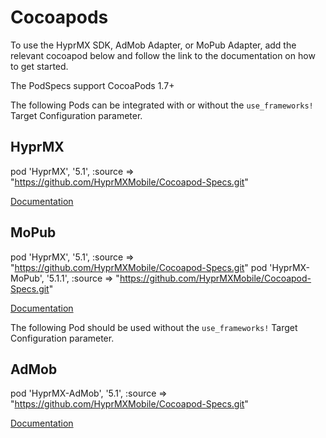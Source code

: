# Cocoapods

To use the HyprMX SDK, AdMob Adapter, or MoPub Adapter, add the relevant cocoapod below and follow the link to the documentation on how to get started.

The PodSpecs support CocoaPods 1.7+

The following Pods can be integrated with or without the `use_frameworks!` Target Configuration parameter.

## HyprMX

pod 'HyprMX', '5.1', :source => "https://github.com/HyprMXMobile/Cocoapod-Specs.git"

[Documentation](https://documentation.hyprmx.com/display/IMS/Quick+Start)


## MoPub
pod 'HyprMX', '5.1', :source => "https://github.com/HyprMXMobile/Cocoapod-Specs.git"
pod 'HyprMX-MoPub', '5.1.1', :source => "https://github.com/HyprMXMobile/Cocoapod-Specs.git"

[Documentation](https://documentation.hyprmx.com/display/IMS/HyprMX+Mobile+SDK+MoPub+Adapter+Overview)


The following Pod should be used without the `use_frameworks!` Target Configuration parameter.

## AdMob

pod 'HyprMX-AdMob', '5.1', :source => "https://github.com/HyprMXMobile/Cocoapod-Specs.git"

[Documentation](https://documentation.hyprmx.com/display/IMS/HyprMX+Mobile+SDK+AdMob+Adapter+Overview)
